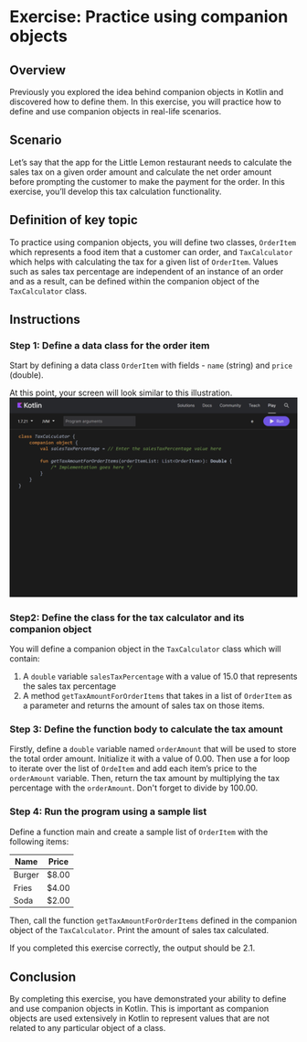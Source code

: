 # Exercise: Practice using companion objects

## Overview
Previously you explored the idea behind companion objects in Kotlin and discovered how to define them. 
In this exercise, you will practice how to define and use companion objects in real-life scenarios.

## Scenario
Let’s say that the app for the Little Lemon restaurant needs to calculate the sales tax on a given order amount
and calculate the net order amount before prompting the customer to make the payment for the order.
In this exercise, you’ll develop this tax calculation functionality.

## Definition of key topic
To practice using companion objects, you will define two classes,
`OrderItem` which represents a food item that a customer can order,
and `TaxCalculator` which helps with calculating the tax for a given list of `OrderItem`.
Values such as sales tax percentage are independent of an instance of an order and as a result,
can be defined within the companion object of the `TaxCalculator` class.

## Instructions

### Step 1: Define a data class for the order item
Start by defining a data class `OrderItem` with fields - `name` (string) and `price` (double).

At this point, your screen will look similar to this illustration.
![Reading-Exercise-Practice-using-companion-object-Step2-Define-the-class-for-the-tax-calculator.png](img/Reading-Exercise-Practice-using-companion-object-Step2-Define-the-class-for-the-tax-calculator.png)

### Step2: Define the class for the tax calculator and its companion object
You will define a companion object in the `TaxCalculator` class which will contain:

1. A `double` variable `salesTaxPercentage` with a value of 15.0 that represents the sales tax percentage
2. A method `getTaxAmountForOrderItems` that takes in a list of `OrderItem` as a parameter
   and returns the amount of sales tax on those items.

### Step 3: Define the function body to calculate the tax amount
Firstly, define a `double` variable named `orderAmount` that will be used to store the total order amount. 
Initialize it with a value of 0.00. 
Then use a for loop to iterate over the list of `OrdeItem` 
and add each item’s price to the `orderAmount` variable. 
Then, return the tax amount by multiplying the tax percentage with the `orderAmount`.
Don't forget to divide by 100.00.

### Step 4: Run the program using a sample list
Define a function main and create a sample list of `OrderItem` with the following items:

| Name   | Price |
|--------|-------|
| Burger | $8.00 |
| Fries  | $4.00 |
| Soda   | $2.00 |

Then, call the function `getTaxAmountForOrderItems` defined in the companion object of the `TaxCalculator`. 
Print the amount of sales tax calculated.

If you completed this exercise correctly, the output should be 2.1.

## Conclusion
By completing this exercise, you have demonstrated your ability to define and use companion objects in Kotlin.
This is important as companion objects are used extensively in Kotlin
to represent values that are not related to any particular object of a class.